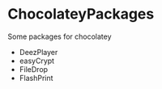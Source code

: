 # ChocolateyPackages
Some packages for chocolatey

- DeezPlayer
- easyCrypt
- FileDrop
- FlashPrint
